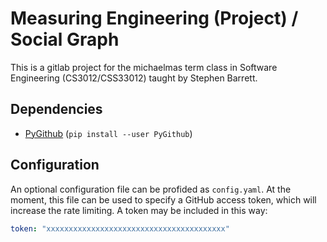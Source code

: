 # Measuring Engineering (Project) / Social Graph

This is a gitlab project for the michaelmas term class in Software
Engineering (CS3012/CSS33012) taught by Stephen Barrett.

## Dependencies

- [PyGithub](https://github.com/PyGithub/PyGithub)
  (`pip install --user PyGithub`)

## Configuration

An optional configuration file can be profided as `config.yaml`. At
the moment, this file can be used to specify a GitHub access token,
which will increase the rate limiting. A token may be included in
this way:

```yaml
token: "xxxxxxxxxxxxxxxxxxxxxxxxxxxxxxxxxxxxxxxx"
```
